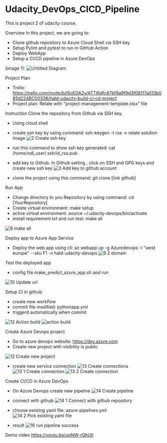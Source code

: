 # Udacity_DevOps_CICD_Pipeline
This is project 2 of udacity course.


Overview
In this project, we are going to:
 - Clone github repository to Azure Cloud Shell via SSH key
 - Setup Pylint and pytest to run in GitHub Action
 - Deploy WebApp
 - Setup a CI/CD pipeline in Azure DevOps

(image 1):
![Untitled Diagram](https://github.com/hakey94/Udacity_DevOps_CICD_Pipeline/assets/7892715/aaa40933-e775-42f3-a69e-4fbee1228b21)

Project Plan
- Trello: https://trello.com/invite/b/I5oEDA2v/ATTI6dfc87bf9a9f9d3f08117a013b085d224BC00336/hald-udacity-build-ci-cd-project
- Project plan: Relate with "project-management-template.xlsx" file

Instruction
Clone the repository from Github via SSH key.
- Using cloud shell
- create ssh key by using command: ssh-keygen -t rsa -> relate solution image
![2  Create ssh key](https://github.com/hakey94/Udacity_DevOps_CICD_Pipeline/assets/7892715/2dae94be-5422-4b5a-8d62-a57e479fd2da)

- run this command to show ssh key generated: cat /home/odl_user/.ssh/id_rsa.pub
- add key to Github. In Github setting , click on SSH and GPG keys and create new ssh key
![3  Add key to github account](https://github.com/hakey94/Udacity_DevOps_CICD_Pipeline/assets/7892715/3fd4070c-52f0-4e80-9219-e0fcd1b3880a)
- clone the project using this command: git clone [link github]

Run App
- Change directory to you Repository by using command: cd [YourRepository]
- Create virtual environment: make setup
- active virtual environment: source ~/.udacity-devops/bin/activate
- install requirement.txt and run test: make all

![6  make all](https://github.com/hakey94/Udacity_DevOps_CICD_Pipeline/assets/7892715/23f2a8a8-b6fa-4936-8b0d-511959a88a58)

Deploy app to Azure App Service
- Deploy the web app using cli: az webapp up -g Azuredevops -l "west europe" --sku F1 -n hald-udacity-devops
![9 2 domain](https://github.com/hakey94/Udacity_DevOps_CICD_Pipeline/assets/7892715/50e3e999-5b40-49de-b198-75f3b151cdc3)

Test the deployed app
- config file make_predict_azure_app.sh and run

![10  Update url](https://github.com/hakey94/Udacity_DevOps_CICD_Pipeline/assets/7892715/93b28603-62a6-4beb-ab37-cc34aaeba9d2)

Setup CI in github
- create new workflow
- commit file modified: pythonapp.yml
- triggerd automatically when commit

![12  Action build](https://github.com/hakey94/Udacity_DevOps_CICD_Pipeline/assets/7892715/d5613a0f-6ce6-4278-8281-220389170bb5)
![action build](https://github.com/hakey94/Udacity_DevOps_CICD_Pipeline/assets/7892715/63060ba0-7fb0-4432-b483-475b4f98e92b)


Create Azure Devops project
- Go to azure devops website: https://dev.azure.com
- Create new project with visibility is public

![12  Create new project](https://github.com/hakey94/Udacity_DevOps_CICD_Pipeline/assets/7892715/2eb19887-4803-4484-a16d-6619be59196e)
- create new service connection
![13  Create connections](https://github.com/hakey94/Udacity_DevOps_CICD_Pipeline/assets/7892715/8f9ec10b-b1b5-4658-8e1e-37824317a648)
![13 1 Create connection](https://github.com/hakey94/Udacity_DevOps_CICD_Pipeline/assets/7892715/6f416f37-a019-42de-b858-07c3a2b4d136)
![13 2  Create connection](https://github.com/hakey94/Udacity_DevOps_CICD_Pipeline/assets/7892715/73843cc6-bfab-4dc3-8d02-d8c5a5e9f4b7)

Create CI/CD in Azure DevOps
- On Azure Devops create new pipeline
![14  Create pipeline](https://github.com/hakey94/Udacity_DevOps_CICD_Pipeline/assets/7892715/0a1fcef9-d371-48fe-b117-95945facee3f)
- connect with github
![14 1  Connect with github repository](https://github.com/hakey94/Udacity_DevOps_CICD_Pipeline/assets/7892715/74594c8b-f715-43dd-acce-722a544b3c2c)

- choose existing yaml file: azure-pipelines.yml
![14 2  Pick existing yaml file](https://github.com/hakey94/Udacity_DevOps_CICD_Pipeline/assets/7892715/561589a1-58af-498f-851f-6dad4d809796)
- result
![16  run pipeline success](https://github.com/hakey94/Udacity_DevOps_CICD_Pipeline/assets/7892715/a7e81038-0ddf-4c07-8097-9f03538f4834)

Demo video
https://youtu.be/upNW-rQhUII



